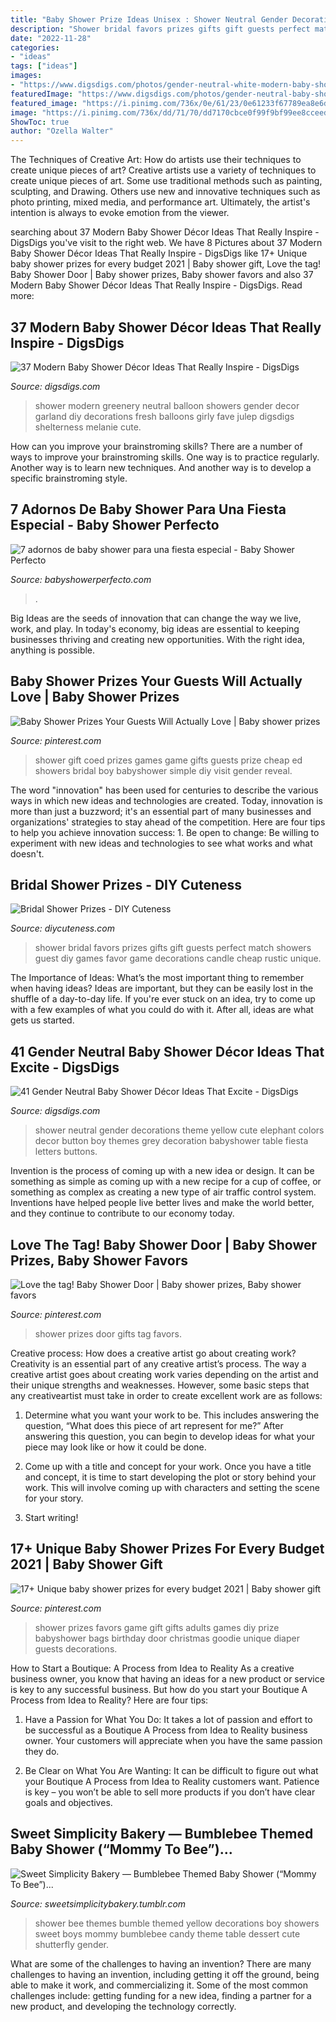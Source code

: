 ```yaml
---
title: "Baby Shower Prize Ideas Unisex : Shower Neutral Gender Decorations Theme Yellow Cute Elephant Colors Decor Button Boy Themes Grey Decoration Babyshower Table Fiesta Letters Buttons"
description: "Shower bridal favors prizes gifts gift guests perfect match showers guest diy games favor game decorations candle cheap rustic unique"
date: "2022-11-28"
categories:
- "ideas"
tags: ["ideas"]
images:
- "https://www.digsdigs.com/photos/gender-neutral-white-modern-baby-shower.jpg"
featuredImage: "https://www.digsdigs.com/photos/gender-neutral-baby-shower-decorations.jpg"
featured_image: "https://i.pinimg.com/736x/0e/61/23/0e61233f67789ea8e6d052050f688300.jpg"
image: "https://i.pinimg.com/736x/dd/71/70/dd7170cbce0f99f9bf99ee8cceed154a.jpg"
ShowToc: true
author: "Ozella Walter"
---
```



The Techniques of Creative Art: How do artists use their techniques to create unique pieces of art?
Creative artists use a variety of techniques to create unique pieces of art. Some use traditional methods such as painting, sculpting, and Drawing. Others use new and innovative techniques such as photo printing, mixed media, and performance art. Ultimately, the artist's intention is always to evoke emotion from the viewer.

	

		
searching about 37 Modern Baby Shower Décor Ideas That Really Inspire - DigsDigs you've visit to the right web. We have 8 Pictures about 37 Modern Baby Shower Décor Ideas That Really Inspire - DigsDigs like 17+ Unique baby shower prizes for every budget 2021 | Baby shower gift, Love the tag! Baby Shower Door | Baby shower prizes, Baby shower favors and also 37 Modern Baby Shower Décor Ideas That Really Inspire - DigsDigs. Read more:
		
    
## 37 Modern Baby Shower Décor Ideas That Really Inspire - DigsDigs

<img loading=lazy src="https://www.digsdigs.com/photos/gender-neutral-white-modern-baby-shower.jpg" onerror="this.onerror=null;this.src='https://tse3.mm.bing.net/th?id=OIP.KXdv6_vi2aDBCSKOIZS83AHaLG&amp;pid=15.1';" alt="37 Modern Baby Shower Décor Ideas That Really Inspire - DigsDigs">

_Source: digsdigs.com_

>shower modern greenery neutral balloon showers gender decor garland diy decorations fresh balloons girly fave julep digsdigs shelterness melanie cute. 

	

How can you improve your brainstroming skills?
There are a number of ways to improve your brainstroming skills. One way is to practice regularly. Another way is to learn new techniques. And another way is to develop a specific brainstroming style.

    
## 7 Adornos De Baby Shower Para Una Fiesta Especial - Baby Shower Perfecto

<img loading=lazy src="http://babyshowerperfecto.com/wp-content/uploads/2017/05/f777807a24f1f3622c775fcdcc082728.jpg" onerror="this.onerror=null;this.src='https://tse2.mm.bing.net/th?id=OIP.nsNbTQqBleckYQ26hEDaNQHaLG&amp;pid=15.1';" alt="7 adornos de baby shower para una fiesta especial - Baby Shower Perfecto">

_Source: babyshowerperfecto.com_

>. 

	

Big Ideas are the seeds of innovation that can change the way we live, work, and play. In today's economy, big ideas are essential to keeping businesses thriving and creating new opportunities. With the right idea, anything is possible.

    
## Baby Shower Prizes Your Guests Will Actually Love | Baby Shower Prizes

<img loading=lazy src="https://i.pinimg.com/736x/8e/5e/b6/8e5eb69d347950f94ffe32ebb4c4d280.jpg" onerror="this.onerror=null;this.src='https://tse3.mm.bing.net/th?id=OIP.XDFcoha8eQj62KHQShOkfQHaJ4&amp;pid=15.1';" alt="Baby Shower Prizes Your Guests Will Actually Love | Baby shower prizes">

_Source: pinterest.com_

>shower gift coed prizes games game gifts guests prize cheap ed showers bridal boy babyshower simple diy visit gender reveal. 

	

The word "innovation" has been used for centuries to describe the various ways in which new ideas and technologies are created. Today, innovation is more than just a buzzword; it's an essential part of many businesses and organizations' strategies to stay ahead of the competition. Here are four tips to help you achieve innovation success: 1. Be open to change: Be willing to experiment with new ideas and technologies to see what works and what doesn't.

    
## Bridal Shower Prizes - DIY Cuteness

<img loading=lazy src="https://diycuteness.com/wp-content/uploads/2020/01/Bridal-Shower-Prizes-3.jpg" onerror="this.onerror=null;this.src='https://tse4.mm.bing.net/th?id=OIP.l_tD0dqfhcA_rOP6OPwurgHaJ4&amp;pid=15.1';" alt="Bridal Shower Prizes - DIY Cuteness">

_Source: diycuteness.com_

>shower bridal favors prizes gifts gift guests perfect match showers guest diy games favor game decorations candle cheap rustic unique. 

	

The Importance of Ideas: What’s the most important thing to remember when having ideas?
Ideas are important, but they can be easily lost in the shuffle of a day-to-day life. If you're ever stuck on an idea, try to come up with a few examples of what you could do with it. After all, ideas are what gets us started.

    
## 41 Gender Neutral Baby Shower Décor Ideas That Excite - DigsDigs

<img loading=lazy src="https://www.digsdigs.com/photos/gender-neutral-baby-shower-decorations.jpg" onerror="this.onerror=null;this.src='https://tse3.mm.bing.net/th?id=OIP.E2Bk7BgMJ419Y3oRpPDuxwHaLH&amp;pid=15.1';" alt="41 Gender Neutral Baby Shower Décor Ideas That Excite - DigsDigs">

_Source: digsdigs.com_

>shower neutral gender decorations theme yellow cute elephant colors decor button boy themes grey decoration babyshower table fiesta letters buttons. 

	

Invention is the process of coming up with a new idea or design. It can be something as simple as coming up with a new recipe for a cup of coffee, or something as complex as creating a new type of air traffic control system. Inventions have helped people live better lives and make the world better, and they continue to contribute to our economy today.

    
## Love The Tag! Baby Shower Door | Baby Shower Prizes, Baby Shower Favors

<img loading=lazy src="https://i.pinimg.com/736x/0e/61/23/0e61233f67789ea8e6d052050f688300.jpg" onerror="this.onerror=null;this.src='https://tse4.mm.bing.net/th?id=OIP.AK3Wft4Bv5Fh-2RfVKrZNQAAAA&amp;pid=15.1';" alt="Love the tag! Baby Shower Door | Baby shower prizes, Baby shower favors">

_Source: pinterest.com_

>shower prizes door gifts tag favors. 

	

Creative process: How does a creative artist go about creating work?
Creativity is an essential part of any creative artist’s process. The way a creative artist goes about creating work varies depending on the artist and their unique strengths and weaknesses. However, some basic steps that any creativeartist must take in order to create excellent work are as follows:
1. Determine what you want your work to be. This includes answering the question, “What does this piece of art represent for me?” After answering this question, you can begin to develop ideas for what your piece may look like or how it could be done.

2. Come up with a title and concept for your work. Once you have a title and concept, it is time to start developing the plot or story behind your work. This will involve coming up with characters and setting the scene for your story.

3. Start writing!

    
## 17+ Unique Baby Shower Prizes For Every Budget 2021 | Baby Shower Gift

<img loading=lazy src="https://i.pinimg.com/736x/dd/71/70/dd7170cbce0f99f9bf99ee8cceed154a.jpg" onerror="this.onerror=null;this.src='https://tse3.mm.bing.net/th?id=OIP.AhXfeLzLctc4SCkO_AQCZwHaJ3&amp;pid=15.1';" alt="17+ Unique baby shower prizes for every budget 2021 | Baby shower gift">

_Source: pinterest.com_

>shower prizes favors game gift gifts adults games diy prize babyshower bags birthday door christmas goodie unique diaper guests decorations. 

	

How to Start a Boutique: A Process from Idea to Reality
As a creative business owner, you know that having an ideas for a new product or service is key to any successful business. But how do you start your Boutique A Process from Idea to Reality? Here are four tips:
1. Have a Passion for What You Do: It takes a lot of passion and effort to be successful as a Boutique A Process from Idea to Reality business owner. Your customers will appreciate when you have the same passion they do.

2. Be Clear on What You Are Wanting: It can be difficult to figure out what your Boutique A Process from Idea to Reality customers want. Patience is key – you won’t be able to sell more products if you don’t have clear goals and objectives.


    
## Sweet Simplicity Bakery — Bumblebee Themed Baby Shower (“Mommy To Bee”)...

<img loading=lazy src="https://66.media.tumblr.com/7c5a24b4b59d369533185c796dee7efc/tumblr_ne45q0T7cs1ty8ibio5_1280.jpg" onerror="this.onerror=null;this.src='https://tse4.mm.bing.net/th?id=OIP.OKbHbgsxcn3ID80_8xvDEAHaLH&amp;pid=15.1';" alt="Sweet Simplicity Bakery — Bumblebee Themed Baby Shower (“Mommy To Bee”)...">

_Source: sweetsimplicitybakery.tumblr.com_

>shower bee themes bumble themed yellow decorations boy showers sweet boys mommy bumblebee candy theme table dessert cute shutterfly gender. 

	

What are some of the challenges to having an invention?
There are many challenges to having an invention, including getting it off the ground, being able to make it work, and commercializing it. Some of the most common challenges include: getting funding for a new idea, finding a partner for a new product, and developing the technology correctly.

